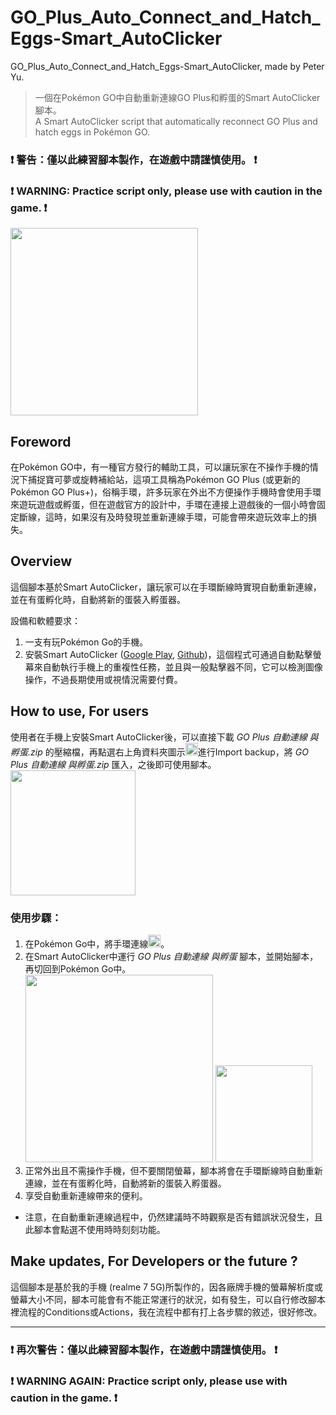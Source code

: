 # GO_Plus_Auto_Connect_and_Hatch_Eggs-Smart_AutoClicker

GO_Plus_Auto_Connect_and_Hatch_Eggs-Smart_AutoClicker, made by Peter Yu.
> 一個在Pokémon GO中自動重新連線GO Plus和孵蛋的Smart AutoClicker腳本。    
> A Smart AutoClicker script that automatically reconnect GO Plus and hatch eggs in Pokémon GO.

### ❗ 警告：僅以此練習腳本製作，在遊戲中請謹慎使用。 ❗    
### ❗ WARNING: Practice script only, please use with caution in the game. ❗    
<img src= "https://github.com/peter890331/GO_Plus_Auto_Connect_and_Hatch_Eggs-Smart_AutoClicker/blob/figures/icon.png" width="300px">

## Foreword
在Pokémon GO中，有一種官方發行的輔助工具，可以讓玩家在不操作手機的情況下捕捉寶可夢或旋轉補給站，這項工具稱為Pokémon GO Plus (或更新的Pokémon GO Plus+)，俗稱手環，許多玩家在外出不方便操作手機時會使用手環來遊玩遊戲或孵蛋，但在遊戲官方的設計中，手環在連接上遊戲後的一個小時會固定斷線，這時，如果沒有及時發現並重新連線手環，可能會帶來遊玩效率上的損失。

## Overview
這個腳本基於Smart AutoClicker，讓玩家可以在手環斷線時實現自動重新連線，並在有蛋孵化時，自動將新的蛋裝入孵蛋器。

設備和軟體要求：
  1. 一支有玩Pokémon Go的手機。
  2. 安裝Smart AutoClicker ([Google Play][1], [Github][2])，這個程式可通過自動點擊螢幕來自動執行手機上的重複性任務，並且與一般點擊器不同，它可以檢測圖像操作，不過長期使用或視情況需要付費。

[1]: https://play.google.com/store/apps/details?id=com.buzbuz.smartautoclicker
[2]: https://github.com/Nain57/Smart-AutoClicker

## How to use, For users
使用者在手機上安裝Smart AutoClicker後，可以直接下載 *GO Plus 自動連線 與孵蛋.zip* 的壓縮檔，再點選右上角資料夾圖示<img src= "https://github.com/peter890331/GO_Plus_Auto_Connect_and_Hatch_Eggs-Smart_AutoClicker/blob/figures/import.png" width="20px">進行Import backup，將 *GO Plus 自動連線 與孵蛋.zip* 匯入，之後即可使用腳本。    
<img src= "https://github.com/peter890331/GO_Plus_Auto_Connect_and_Hatch_Eggs-Smart_AutoClicker/blob/figures/import%20backup.png" width="200px">

### 使用步驟：
  1. 在Pokémon Go中，將手環連線<img src= "https://github.com/peter890331/GO_Plus_Auto_Connect_and_Hatch_Eggs-Smart_AutoClicker/blob/figures/GO%20Plus.png" width="20px">。
  2. 在Smart AutoClicker中運行 *GO Plus 自動連線 與孵蛋* 腳本，並開始腳本，再切回到Pokémon Go中。    
     <img src= "https://github.com/peter890331/GO_Plus_Auto_Connect_and_Hatch_Eggs-Smart_AutoClicker/blob/figures/Smart%20AutoClicker.png" width="300px">
     <img src= "https://github.com/peter890331/GO_Plus_Auto_Connect_and_Hatch_Eggs-Smart_AutoClicker/blob/figures/Smart%20AutoClicker%20start.png" height="155px">
  4. 正常外出且不需操作手機，但不要關閉螢幕，腳本將會在手環斷線時自動重新連線，並在有蛋孵化時，自動將新的蛋裝入孵蛋器。
  5. 享受自動重新連線帶來的便利。
- 注意，在自動重新連線過程中，仍然建議時不時觀察是否有錯誤狀況發生，且此腳本會點選不使用時時刻刻功能。

## Make updates, For Developers or the future ?
這個腳本是基於我的手機 (realme 7 5G)所製作的，因各廠牌手機的螢幕解析度或螢幕大小不同，腳本可能會有不能正常運行的狀況，如有發生，可以自行修改腳本裡流程的Conditions或Actions，我在流程中都有打上各步驟的敘述，很好修改。

---

### ❗ 再次警告：僅以此練習腳本製作，在遊戲中請謹慎使用。 ❗    
### ❗ WARNING AGAIN: Practice script only, please use with caution in the game. ❗
